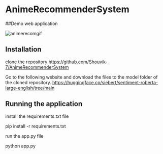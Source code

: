 # AnimeRecommenderSystem

##Demo web application

![animerecomgif](https://user-images.githubusercontent.com/64649488/208632135-e5d5293b-d104-4b7b-a0e7-098f90ab311c.gif)

## Installation 
clone the repository
https://github.com/Shouvik-7/AnimeRecommenderSystem

Go to the following website and download the files to the model folder of the cloned repository.
https://huggingface.co/siebert/sentiment-roberta-large-english/tree/main

## Running the application

install the requirements.txt file

pip install -r requirements.txt

run the app.py file

python app.py
